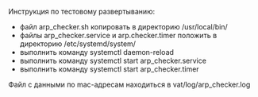 Инструкция по тестовому развертыванию:

- файл arp_checker.sh копировать в директорию /usr/local/bin/
- файлы arp_checker.service и arp.checker.timer положить в директорию /etc/systemd/system/
- выполнить команду systemctl daemon-reload
- выполнить команду systemctl start arp_checker.service 
- выполнить команду systemctl start arp_checker.timer

Файл с данными по mac-адресам находиться в vat/log/arp_checker.log

